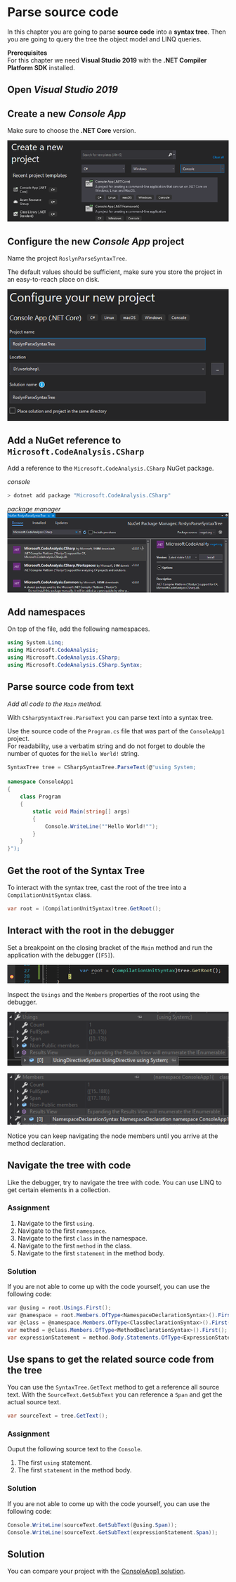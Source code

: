 # Parse source code

In this chapter you are going to parse **source code** into a **syntax tree**.
Then you are going to query the tree the object model and LINQ queries.

**Prerequisites**  
For this chapter we need **Visual Studio 2019** with the **.NET Compiler Platform SDK** installed.

## Open *Visual Studio 2019*

## Create a new *Console App*

Make sure to choose the **.NET Core** version.

![Create a new Console App project](images/12.create-project.png)

## Configure the new *Console App* project

Name the project `RoslynParseSyntaxTree`.

The default values should be sufficient, make sure you store the project in an easy-to-reach place on disk.

![Configure the new project](images/12.configure-new-project.png)

## Add a NuGet reference to `Microsoft.CodeAnalysis.CSharp`

Add a reference to the `Microsoft.CodeAnalysis.CSharp` NuGet package.

*console*  

```sh
> dotnet add package "Microsoft.CodeAnalysis.CSharp"
```

*package manager*  
![Add the NuGet package using the package manager](images/12.nuget-reference.png)

## Add namespaces

On top of the file, add the following namespaces.

```csharp
using System.Linq;
using Microsoft.CodeAnalysis;
using Microsoft.CodeAnalysis.CSharp;
using Microsoft.CodeAnalysis.CSharp.Syntax;
```

## Parse source code from text

*Add all code to the `Main` method.*

With `CSharpSyntaxTree.ParseText` you can parse text into a syntax tree.

Use the source code of the `Program.cs` file that was part of the `ConsoleApp1` project.  
For readability, use a verbatim string and do not forget to double the number of quotes for the `Hello World!` string.

```csharp
SyntaxTree tree = CSharpSyntaxTree.ParseText(@"using System;

namespace ConsoleApp1
{
    class Program
    {
        static void Main(string[] args)
        {
            Console.WriteLine(""Hello World!"");
        }
    }
}");
```

## Get the root of the Syntax Tree

To interact with the syntax tree, cast the root of the tree into a `CompilationUnitSyntax` class.

```csharp
var root = (CompilationUnitSyntax)tree.GetRoot();
```

## Interact with the root in the debugger

Set a breakpoint on the closing bracket of the `Main` method and run the application with the debugger (`[F5]`).

![A breakpoint on the end of the `Main` method](images/12.breakpoint.png)

Inspect the `Usings` and the `Members` properties of the root using the debugger.

![Debugger showing the `Usings`](images/12.debugger.usings.png)

![Debugger showing the `Members`](images/12.debugger.members.png)

Notice you can keep navigating the node members until you arrive at the method declaration.

## Navigate the tree with code

Like the debugger, try to navigate the tree with code. You can use LINQ to get certain elements in a collection.

### Assignment

1. Navigate to the first `using`.
2. Navigate to the first `namespace`.
3. Navigate to the first `class` in the namespace.
4. Navigate to the first `method` in the class.
5. Navigate to the first `statement` in the method body.

### Solution

If you are not able to come up with the code yourself, you can use the following code:

```csharp
var @using = root.Usings.First();
var @namespace = root.Members.OfType<NamespaceDeclarationSyntax>().First();
var @class = @namespace.Members.OfType<ClassDeclarationSyntax>().First();
var method = @class.Members.OfType<MethodDeclarationSyntax>().First();
var expressionStatement = method.Body.Statements.OfType<ExpressionStatementSyntax>().First();
```

## Use spans to get the related source code from the tree

You can use the `SyntaxTree.GetText` method to get a reference all source text.
With the `SourceText.GetSubText` you can reference a `Span` and get the actual source text.

```csharp
var sourceText = tree.GetText();
```

### Assignment

Ouput the following source text to the `Console`.

1. The first `using` statement.
2. The first `statement` in the method body.

### Solution

If you are not able to come up with the code yourself, you can use the following code:

```csharp
Console.WriteLine(sourceText.GetSubText(@using.Span));
Console.WriteLine(sourceText.GetSubText(expressionStatement.Span));
```

## Solution

You can compare your project with the [ConsoleApp1 solution](solutions/11.ConsoleApp1/).

